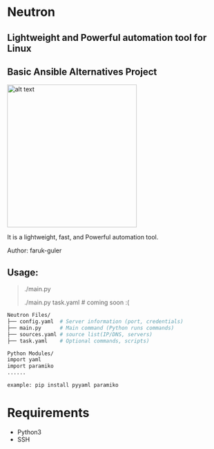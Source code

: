 # Neutron
## Lightweight and Powerful automation tool for Linux
## Basic Ansible Alternatives Project
<img src="https://farukguler.com/assets/img/neutron.png" alt="alt text" width="300" height="330">

It is a lightweight, fast, and Powerful automation tool.

Author: faruk-guler
## Usage:
> ./main.py
> 
> ./main.py task.yaml # coming soon :(
~~~sh
Neutron Files/
├── config.yaml  # Server information (port, credentials)
├── main.py      # Main command (Python runs commands)
├── sources.yaml # source list(IP/DNS, servers)
├── task.yaml    # Optional commands, scripts)

Python Modules/
import yaml
import paramiko
......

example: pip install pyyaml paramiko

~~~

# Requirements
- Python3
- SSH


